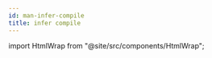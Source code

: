 ```yaml
---
id: man-infer-compile
title: infer compile
---
```


import HtmlWrap from "@site/src/components/HtmlWrap";

<HtmlWrap url="/man/1.1.0/infer-compile.1.html" />

